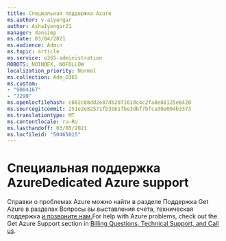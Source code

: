 ```yaml
---
title: Специальная поддержка Azure
ms.author: v-aiyengar
author: AshaIyengar21
manager: dansimp
ms.date: 03/04/2021
ms.audience: Admin
ms.topic: article
ms.service: o365-administration
ROBOTS: NOINDEX, NOFOLLOW
localization_priority: Normal
ms.collection: Adm_O365
ms.custom:
- "9004167"
- "7299"
ms.openlocfilehash: c882c08dd2e87db207161dc4c2fa8e88125e6420
ms.sourcegitcommit: 251e2e82571fb3bb1fbe3dbf7bfca30e004b3373
ms.translationtype: MT
ms.contentlocale: ru-RU
ms.lasthandoff: 03/05/2021
ms.locfileid: "50465015"
---
```

# <a name="dedicated-azure-support"></a><span data-ttu-id="2aade-102">Специальная поддержка Azure</span><span class="sxs-lookup"><span data-stu-id="2aade-102">Dedicated Azure support</span></span>

<span data-ttu-id="2aade-103">Справки о проблемах Azure можно найти в разделе Поддержка Get Azure в разделах Вопросы вы выставления счета, техническая поддержка [и позвоните нам.](https://go.microsoft.com/fwlink/?linkid=2081348)</span><span class="sxs-lookup"><span data-stu-id="2aade-103">For help with Azure problems, check out the Get Azure Support section in [Billing Questions, Technical Support, and Call us](https://go.microsoft.com/fwlink/?linkid=2081348).</span></span>
